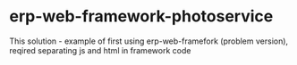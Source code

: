 # erp-web-framework-photoservice
This solution - example of first using erp-web-framefork (problem version), reqired separating js and html in framework code
